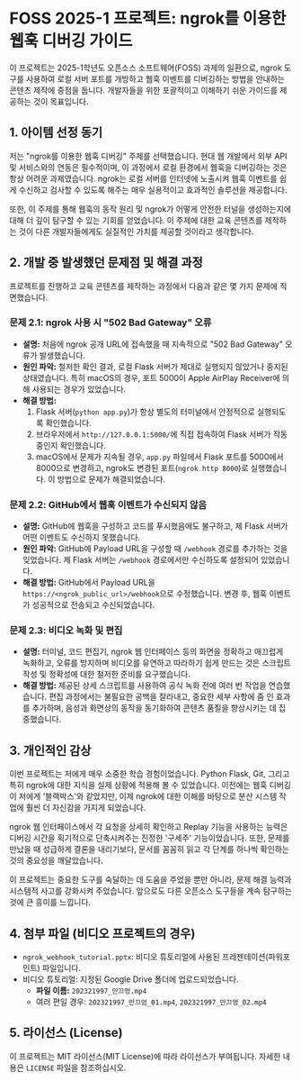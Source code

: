 # FOSS 2025-1 프로젝트: ngrok를 이용한 웹훅 디버깅 가이드

이 프로젝트는 2025-1학년도 오픈소스 소프트웨어(FOSS) 과제의 일환으로, ngrok 도구를 사용하여 로컬 서버 포트를 개방하고 웹훅 이벤트를 디버깅하는 방법을 안내하는 콘텐츠 제작에 중점을 둡니다. 개발자들을 위한 포괄적이고 이해하기 쉬운 가이드를 제공하는 것이 목표입니다.
## 1. 아이템 선정 동기

저는 "ngrok를 이용한 웹훅 디버깅" 주제를 선택했습니다. 현대 웹 개발에서 외부 API 및 서비스와의 연동은 필수적이며, 이 과정에서 로컬 환경에서 웹훅을 디버깅하는 것은 항상 어려운 과제였습니다. ngrok는 로컬 서버를 인터넷에 노출시켜 웹훅 이벤트를 쉽게 수신하고 검사할 수 있도록 해주는 매우 실용적이고 효과적인 솔루션을 제공합니다.

또한, 이 주제를 통해 웹훅의 동작 원리 및 ngrok가 어떻게 안전한 터널을 생성하는지에 대해 더 깊이 탐구할 수 있는 기회를 얻었습니다. 이 주제에 대한 교육 콘텐츠를 제작하는 것이 다른 개발자들에게도 실질적인 가치를 제공할 것이라고 생각합니다.
## 2. 개발 중 발생했던 문제점 및 해결 과정

프로젝트를 진행하고 교육 콘텐츠를 제작하는 과정에서 다음과 같은 몇 가지 문제에 직면했습니다.

### 문제 2.1: ngrok 사용 시 "502 Bad Gateway" 오류

* **설명:** 처음에 ngrok 공개 URL에 접속했을 때 지속적으로 "502 Bad Gateway" 오류가 발생했습니다.
* **원인 파악:** 철저한 확인 결과, 로컬 Flask 서버가 제대로 실행되지 않았거나 중지된 상태였습니다. 특히 macOS의 경우, 포트 5000이 Apple AirPlay Receiver에 의해 사용되는 경우가 있었습니다.
* **해결 방법:**
    1.  Flask 서버(`python app.py`)가 항상 별도의 터미널에서 안정적으로 실행되도록 확인했습니다.
    2.  브라우저에서 `http://127.0.0.1:5000/`에 직접 접속하여 Flask 서버가 작동 중인지 확인했습니다.
    3.  macOS에서 문제가 지속될 경우, `app.py` 파일에서 Flask 포트를 5000에서 8000으로 변경하고, ngrok도 변경된 포트(`ngrok http 8000`)로 실행했습니다. 이 방법으로 문제가 해결되었습니다.

### 문제 2.2: GitHub에서 웹훅 이벤트가 수신되지 않음

* **설명:** GitHub에 웹훅을 구성하고 코드를 푸시했음에도 불구하고, 제 Flask 서버가 어떤 이벤트도 수신하지 못했습니다.
* **원인 파악:** GitHub에 Payload URL을 구성할 때 `/webhook` 경로를 추가하는 것을 잊었습니다. 제 Flask 서버는 `/webhook` 경로에서만 수신하도록 설정되어 있었습니다.
* **해결 방법:** GitHub에서 Payload URL을 `https://<ngrok_public_url>/webhook`으로 수정했습니다. 변경 후, 웹훅 이벤트가 성공적으로 전송되고 수신되었습니다.

### 문제 2.3: 비디오 녹화 및 편집

* **설명:** 터미널, 코드 편집기, ngrok 웹 인터페이스 등의 화면을 정확하고 매끄럽게 녹화하고, 오류를 방지하며 비디오를 유연하고 따라하기 쉽게 만드는 것은 스크립트 작성 및 정확성에 대한 철저한 준비를 요구했습니다.
* **해결 방법:** 제공된 상세 스크립트를 사용하여 공식 녹화 전에 여러 번 작업을 연습했습니다. 편집 과정에서는 불필요한 공백을 잘라내고, 중요한 세부 사항에 줌 인 효과를 추가하며, 음성과 화면상의 동작을 동기화하여 콘텐츠 품질을 향상시키는 데 집중했습니다.
## 3. 개인적인 감상

이번 프로젝트는 저에게 매우 소중한 학습 경험이었습니다. Python Flask, Git, 그리고 특히 ngrok에 대한 지식을 실제 상황에 적용해 볼 수 있었습니다. 이전에는 웹훅 디버깅이 저에게 '블랙박스'와 같았지만, 이제 ngrok에 대한 이해를 바탕으로 분산 시스템 작업에 훨씬 더 자신감을 가지게 되었습니다.

ngrok 웹 인터페이스에서 각 요청을 상세히 확인하고 Replay 기능을 사용하는 능력은 디버깅 시간을 획기적으로 단축시켜주는 진정한 '구세주' 기능이었습니다. 또한, 문제를 만났을 때 성급하게 결론을 내리기보다, 문서를 꼼꼼히 읽고 각 단계를 하나씩 확인하는 것의 중요성을 깨달았습니다.

이 프로젝트는 중요한 도구를 숙달하는 데 도움을 주었을 뿐만 아니라, 문제 해결 능력과 시스템적 사고를 강화시켜 주었습니다. 앞으로도 다른 오픈소스 도구들을 계속 탐구하는 것에 큰 흥미를 느낍니다.
## 4. 첨부 파일 (비디오 프로젝트의 경우)

* `ngrok_webhook_tutorial.pptx`: 비디오 튜토리얼에 사용된 프레젠테이션(파워포인트) 파일입니다.
* 비디오 튜토리얼: 지정된 Google Drive 폴더에 업로드되었습니다.
    * **파일 이름:** `202321997_만끄엉.mp4`
    * 여러 편일 경우: `202321997_만끄엉_01.mp4`, `202321997_만끄엉_02.mp4`
## 5. 라이선스 (License)

이 프로젝트는 MIT 라이선스(MIT License)에 따라 라이선스가 부여됩니다. 자세한 내용은 `LICENSE` 파일을 참조하십시오.


